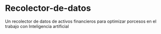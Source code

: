# Recolector-de-datos
Un recolector de datos de activos financieros para optimizar porcesos en el trabajo con Inteligencia artificial
